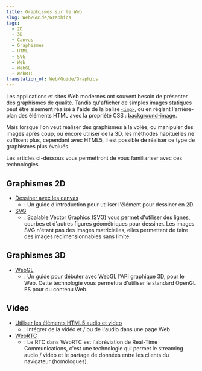 ```yaml
---
title: Graphismes sur le Web
slug: Web/Guide/Graphics
tags:
  - 2D
  - 3D
  - Canvas
  - Graphismes
  - HTML
  - SVG
  - Web
  - WebGL
  - WebRTC
translation_of: Web/Guide/Graphics
---
```

Les applications et sites Web modernes ont souvent besoin de présenter des graphismes de qualité. Tandis qu'afficher de simples images statiques peut être aisément réalisé à l'aide de la balise [`<img>`](/fr/docs/Web/HTML/Element/img), ou en réglant l'arrière-plan des éléments HTML avec la propriété CSS : [background-image](/fr/docs/Web/CSS/background-image).

Mais lorsque l'on veut réaliser des graphismes à la volée, ou manipuler des images après coup, ou encore utiliser de la 3D, les méthodes habituelles ne suffisent plus, cependant avec HTML5, il est possible de réaliser ce type de graphismes plus évolués.

Les articles ci-dessous vous permettront de vous familiariser avec ces technologies.

## Graphismes 2D

- [Dessiner avec les canvas](/fr/docs/Web/Guide/Graphics/Dessiner_avec_canvas)
  - : Un guide d'introduction pour utiliser l'élément pour dessiner en 2D.
- [SVG](/fr/docs/SVG)
  - : Scalable Vector Graphics (SVG) vous permet d'utiliser des lignes, courbes et  d'autres figures géométriques pour dessiner. Les images SVG n'étant pas des images matricielles, elles permettent de faire des images redimensionnables sans limite.

## Graphismes 3D

- [WebGL](/fr/docs/WebGL)
  - : Un guide pour débuter avec WebGL l'API  graphique 3D, pour le Web. Cette technologie vous permettra d'utiliser le standard OpenGL ES pour du contenu Web.

## Video

- [Utiliser les éléments HTML5 audio et video](/fr/docs/Apprendre/HTML/Multimedia_and_embedding/Contenu_audio_et_video)
  - : Intégrer de la vidéo et / ou de l'audio dans une page Web
- [WebRTC](/fr/docs/Web/API/WebRTC_API)
  - : Le RTC dans WebRTC est l'abréviation de Real-Time Communications, c'est une technologie qui permet le streaming audio / vidéo et le partage de données entre les clients du navigateur (homologues).
